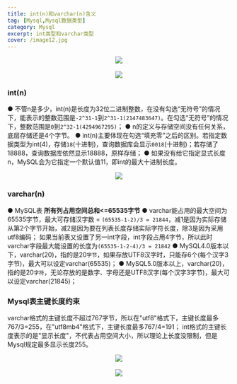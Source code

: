 ```yaml
---
title: int(n)和varchar(n)含义
tag: [Mysql,Mysql数据类型]
category: Mysql
excerpt: int类型和varchar类型
cover: /image12.jpg
---
```

<div style="text-align:center">
<img src="/int(n)和varchar(n)/image4.png">
</div>
<br />

<div style="text-align:center">
<img src="/int(n)和varchar(n)/image5.png">
</div>

### **int(n)**
● 不管n是多少，int(n)是长度为32位二进制整数，在没有勾选“无符号”的情况下，能表示的整数范围是`-2^31-1`到`2^31-1(2147483647)`。在勾选“无符号”的情况下，整数范围是`0`到`2^32-1(4294967295)`；
● n的定义与存储空间没有任何关系，底层存储还是4个字节。
● int(n)主要体现在勾选“填充零”之后的区别。若指定数据类型为int(4)，存储`18`(十进制)，查询数据库会显示`0018`(十进制)；若存储了18888，查询数据库依然显示18888，原样存储；
● 如果没有给它指定显式长度n，MySQL会为它指定一个默认值11，即int的最大十进制长度。

<div style="text-align:center">
<img src="/int(n)和varchar(n)/image1.png">
</div>

### **varchar(n)**
● MySQL表 **所有列占用空间总和<=65535字节**
● varchar能占用的最大空间为65535字节，最大可存储汉字数 = `(65535-1-2)/3 = 21844`，减1是因为实际存储从第2个字节开始，减2是因为要在列表长度存储实际字符长度，除3是因为采用utf8编码；
如果当前表又设置了另一int字段，int字段占用4字节，所以此时varchar字段最大能设置的长度为`(65535-1-2-4)/3 = 21842`
● MySQL4.0版本以下，varchar(20)，指的是20`字节`，如果存放UTF8汉字时，只能存6个(每个汉字3字节)，最大可以设定varchar(65535)；
● MySQL5.0版本以上，varchar(20)，指的是20`字符`，无论存放的是数字、字母还是UTF8汉字(每个汉字3字节)，最大可以设定varchar(21845)；

### **Mysql表主键长度约束**
varchar格式的主键长度不超过767字节，所以在"utf8"格式下，主键长度最多767/3=255，在"utf8mb4"格式下，主键长度最多767/4=191；
int格式的主键长度表示的是"显示长度"，不代表占用空间大小，所以理论上长度没限制，但是Mysql规定最多显示长度255。

<div style="text-align:center">
<img src="/int(n)和varchar(n)/image2.png">
</div>
<br />

<div style="text-align:center">
<img src="/int(n)和varchar(n)/image3.png">
</div>
